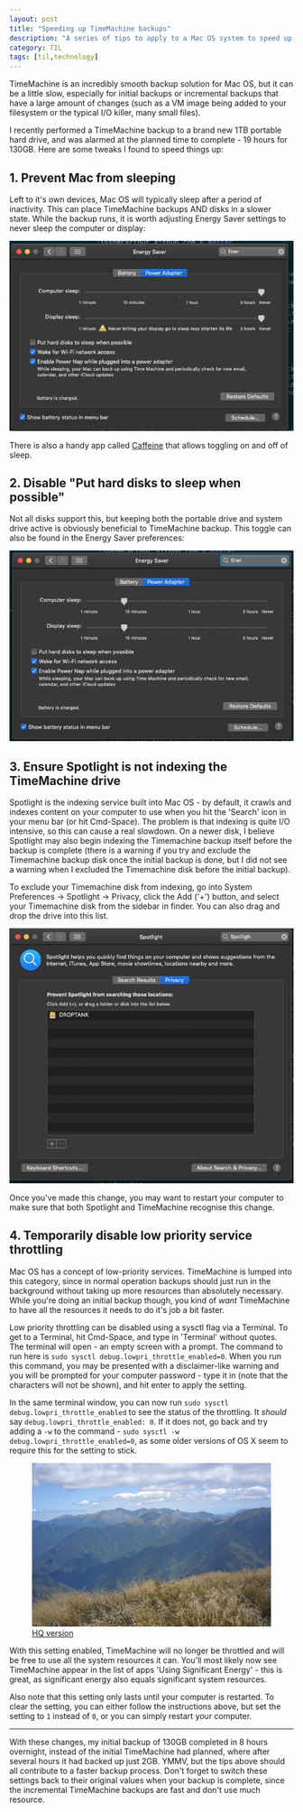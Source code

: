 ```yaml
---
layout: post
title: "Speeding up TimeMachine backups"
description: "A series of tips to apply to a Mac OS system to speed up slow TimeMachine backups."
category: TIL
tags: [til,technology]
---
```


TimeMachine is an incredibly smooth backup solution for Mac OS, but it can be a little slow,
especially for initial backups or incremental backups that have a large amount of changes (such as a
VM image being added to your filesystem or the typical I/O killer, many small files).

I recently performed a TimeMachine backup to a brand new 1TB portable hard drive, and was alarmed at
the planned time to complete - 19 hours for 130GB. Here are some tweaks I found to speed things up:

## 1. Prevent Mac from sleeping

Left to it's own devices, Mac OS will typically sleep after a period of inactivity. This can place
TimeMachine backups AND disks in a slower state. While the backup runs, it is worth adjusting Energy
Saver settings to never sleep the computer or display:


![Energy Saver - do not sleep](/img/posts/slow-timemachine/energy-saver-1.png)

There is also a handy app called [Caffeine](http://lightheadsw.com/caffeine/) that allows toggling
on and off of sleep.

## 2. Disable "Put hard disks to sleep when possible"

Not all disks support this, but keeping both the portable drive and system drive active is obviously
beneficial to TimeMachine backup. This toggle can also be found in the Energy Saver preferences:

![Energy Saver - do not put hard disks to sleep](/img/posts/slow-timemachine/energy-saver-2.png)

## 3. Ensure Spotlight is not indexing the TimeMachine drive

Spotlight is the indexing service built into Mac OS - by default, it crawls and indexes content on
your computer to use when you hit the 'Search' icon in your menu bar (or hit Cmd-Space). The problem
is that indexing is quite I/O intensive, so this can cause a real slowdown. On a newer disk, I
believe Spotlight may also begin indexing the Timemachine backup itself before the backup is
complete (there is a warning if you try and exclude the Timemachine backup disk once the initial
backup is done, but I did not see a warning when I excluded the Timemachine disk before the initial
backup).

To exclude your Timemachine disk from indexing, go into System Preferences -> Spotlight -> Privacy,
click the Add ('+') button, and select your Timemachine disk from the sidebar in finder. You can
also drag and drop the drive into this list.

![Spotlight - exclude Timemachine disk](/img/posts/slow-timemachine/spotlight-1.png)

Once you've made this change, you may want to restart your computer to make sure that both Spotlight
and TimeMachine recognise this change.

## 4. Temporarily disable low priority service throttling

Mac OS has a concept of low-priority services. TimeMachine is lumped into this category, since in
normal operation backups should just run in the background without taking up more resources than
absolutely necessary. While you're doing an initial backup though, you kind of _want_ TimeMachine to
have all the resources it needs to do it's job a bit faster.

Low priority throttling can be disabled using a sysctl flag via a Terminal. To get to a Terminal,
hit Cmd-Space, and type in 'Terminal' without quotes. The terminal will open - an empty screen with
a prompt. The command to run here is `sudo sysctl debug.lowpri_throttle_enabled=0`. When you run
this command, you may be presented with a disclaimer-like warning and you will be prompted for your
computer password - type it in (note that the characters will not be shown), and hit enter to apply
the setting.

In the same terminal window, you can now run `sudo sysctl debug.lowpri_throttle_enabled` to see the
status of the throttling. It _should_ say `debug.lowpri_throttle_enabled: 0`. If it does not, go
back and try adding a `-w` to the command - `sudo sysctl -w debug.lowpri_throttle_enabled=0`, as
some older versions of OS X seem to require this for the setting to stick.

<figure>
  <img src="/img/posts/slow-timemachine/sysctl.gif" alt="Sysctl demo" />
  <figcaption><a href="http://recordit.co/EBVA4Er0ge">HQ version</a></figcaption>
</figure>

With this setting enabled, TimeMachine will no longer be throttled and will be free to use all the
system resources it can. You'll most likely now see TimeMachine appear in the list of apps 'Using
Significant Energy' - this is great, as significant energy also equals significant system resources. 

Also note that this setting only lasts until your computer is restarted. To clear the setting, you
can either follow the instructions above, but set the setting to `1` instead of `0`, or you can
simply restart your computer. 

---

With these changes, my initial backup of 130GB completed in 8 hours overnight, instead of the
initial TimeMachine had planned, where after several hours it had backed up just 2GB. YMMV, but
the tips above should all contribute to a faster backup process. Don't forget to switch these
settings back to their original values when your backup is complete, since the incremental
TimeMachine backups are fast and don't use much resource.
